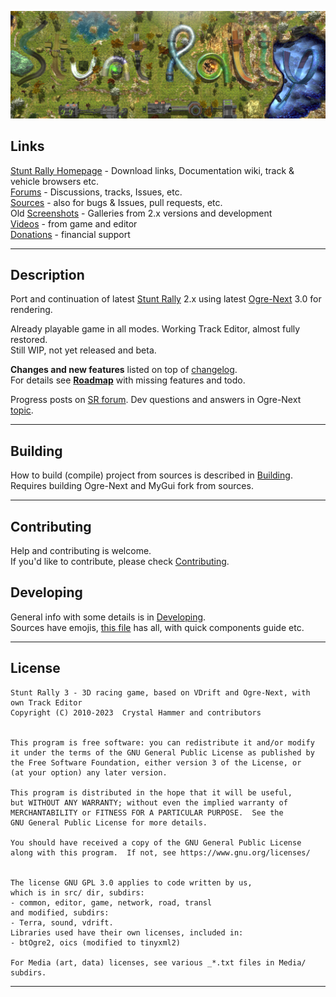 ![](/Media/hud/stuntrally-logo.jpg)

## Links

[Stunt Rally Homepage](https://stuntrally.tuxfamily.org/) - Download links, Documentation wiki, track & vehicle browsers etc.  
[Forums](https://forum.freegamedev.net/viewforum.php?f=77) - Discussions, tracks, Issues, etc.  
[Sources](https://github.com/stuntrally/) - also for bugs & Issues, pull requests, etc.  
Old [Screenshots](https://stuntrally.tuxfamily.org/gallery) - Galleries from 2.x versions and development  
[Videos](https://www.youtube.com/user/TheCrystalHammer) - from game and editor  
[Donations](https://cryham.tuxfamily.org/donate/) - financial support

------------------------------------------------------------------------------

## Description

Port and continuation of latest [Stunt Rally](https://github.com/stuntrally/stuntrally) 2.x using latest [Ogre-Next](https://github.com/OGRECave/ogre-next) 3.0 for rendering.  

Already playable game in all modes. Working Track Editor, almost fully restored.  
Still WIP, not yet released and beta.

**Changes and new features** listed on top of [changelog](https://stuntrally.tuxfamily.org/wiki/doku.php?id=changelog).  
For details see [**Roadmap**](https://stuntrally.tuxfamily.org/wiki/doku.php?id=roadmap#sr_3) with missing features and todo.  

Progress posts on [SR forum](https://forum.freegamedev.net/viewtopic.php?f=81&t=18515). Dev questions and answers in Ogre-Next [topic](https://forums.ogre3d.org/viewtopic.php?t=96576).

------------------------------------------------------------------------------

## Building

How to build (compile) project from sources is described in [Building](https://github.com/stuntrally/stuntrally3/blob/main/Building.md).  
Requires building Ogre-Next and MyGui fork from sources.

------------------------------------------------------------------------------

## Contributing

Help and contributing is welcome.  
If you'd like to contribute, please check [Contributing](https://github.com/stuntrally/stuntrally/blob/master/Contributing.md).

## Developing

General info with some details is in [Developing](https://github.com/stuntrally/stuntrally3/blob/main/Developing.md).  
Sources have emojis, [this file](/src/emojis) has all, with quick components guide etc.

------------------------------------------------------------------------------

## License

    Stunt Rally 3 - 3D racing game, based on VDrift and Ogre-Next, with own Track Editor
    Copyright (C) 2010-2023  Crystal Hammer and contributors


    This program is free software: you can redistribute it and/or modify
    it under the terms of the GNU General Public License as published by
    the Free Software Foundation, either version 3 of the License, or
    (at your option) any later version.

    This program is distributed in the hope that it will be useful,
    but WITHOUT ANY WARRANTY; without even the implied warranty of
    MERCHANTABILITY or FITNESS FOR A PARTICULAR PURPOSE.  See the
    GNU General Public License for more details.

    You should have received a copy of the GNU General Public License
    along with this program.  If not, see https://www.gnu.org/licenses/


    The license GNU GPL 3.0 applies to code written by us,
    which is in src/ dir, subdirs:
	- common, editor, game, network, road, transl
	and modified, subdirs:
	- Terra, sound, vdrift.
    Libraries used have their own licenses, included in:
	- btOgre2, oics (modified to tinyxml2)
    
	For Media (art, data) licenses, see various _*.txt files in Media/ subdirs.

------------------------------------------------------------------------------
